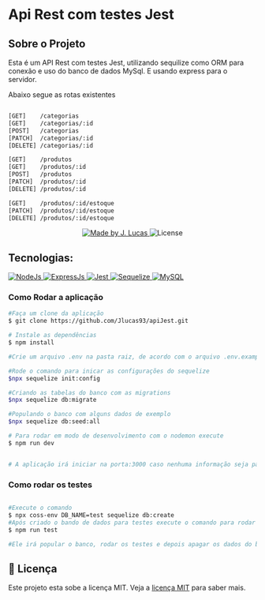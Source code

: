 # Api Rest com testes Jest
## Sobre o Projeto
 
Esta é um API Rest com testes Jest, utilizando sequilize como ORM para conexão e uso do banco de dados MySql. E usando express para o servidor.

Abaixo segue as rotas existentes

```Bash

[GET] 	 /categorias 
[GET] 	 /categorias/:id 	
[POST] 	 /categorias 
[PATCH]  /categorias/:id 	
[DELETE] /categorias/:id	

[GET] 	 /produtos 		
[GET] 	 /produtos/:id 		
[POST] 	 /produtos 	
[PATCH]  /produtos/:id 	
[DELETE] /produtos/:id

[GET] 	 /produtos/:id/estoque	
[PATCH]  /produtos/:id/estoque
[DELETE] /produtos/:id/estoque

```


<p align="center">
<a href="https://www.linkedin.com/in/jo%C3%A3o-lucas-nascimento-andrade-34574398/">
    <img alt="Made by J. Lucas" src="https://img.shields.io/badge/made%20by-Jo%C3%A3o%20Lucas-blue">
</a>

<img alt="License" src="https://img.shields.io/badge/license-MIT-brightgreen?color=blue">
</p>

## Tecnologias:

<a href="https://nodejs.org/en/about/">
  <img alt="NodeJs" src="https://img.shields.io/badge/Node.js-43853D?style=for-the-badge&logo=node.js&logoColor=white">
</a>

<a href="https://expressjs.com/pt-br/">
  <img alt="ExpressJs" src="https://img.shields.io/badge/Express.js-404D59?style=for-the-badge">
</a>

<a href="https://jestjs.io/pt-BR/">
  <img alt="Jest" src="https://img.shields.io/badge/Jest-323330?style=for-the-badge&logo=Jest&logoColor=white">
</a>

<a href="https://sequelize.org/">
  <img alt="Sequelize" src="https://img.shields.io/badge/sequelize-323330?style=for-the-badge&logo=sequelize&logoColor=blue">
</a>

<a href="https://www.mysql.com/">
  <img alt="MySQL" src="https://img.shields.io/badge/MySQL-00000F?style=for-the-badge&logo=mysql&logoColor=white">
</a>

### Como Rodar a aplicação

```bash
#Faça um clone da aplicação
$ git clone https://github.com/Jlucas93/apiJest.git

# Instale as dependências
$ npm install 

#Crie um arquivo .env na pasta raiz, de acordo com o arquivo .env.example encontrado na pasta raiz, insira as informações do seu banco de dados.

#Rode o comando para inicar as configurações do sequelize
$npx sequelize init:config

#Criando as tabelas do banco com as migrations
$npx sequelize db:migrate

#Populando o banco com alguns dados de exemplo
$npx sequelize db:seed:all

# Para rodar em modo de desenvolvimento com o nodemon execute 
$ npm run dev


# A aplicação irá iniciar na porta:3000 caso nenhuma informação seja passada na variável de ambiente - acesse http://localhost:3000
```
### Como rodar os testes
```bash

#Execute o comando
$ npx coss-env DB_NAME=test sequelize db:create
#Após criado o bando de dados para testes execute o comando para rodar todos os testes
$ npm run test

#Ele irá popular o banco, rodar os testes e depois apagar os dados do banco
```
## 📝 Licença

Este projeto esta sobe a licença MIT. Veja a <a href="https://opensource.org/licenses/MIT">licença MIT</a> para saber mais.
